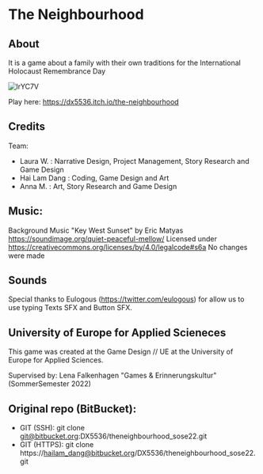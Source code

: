 # The Neighbourhood
## About
It is a game about a family with their own traditions for the International Holocaust Remembrance Day

![lrYC7V](https://user-images.githubusercontent.com/49788345/179297136-a406299d-f3dc-43c0-b268-93940feeb1e4.png)

Play here: https://dx5536.itch.io/the-neighbourhood

## Credits
Team:
* Laura W. : Narrative Design, Project Management, Story Research and Game Design
* Hai Lam Dang : Coding, Game Design and Art
* Anna M. : Art, Story Research and Game Design

## Music:
Background Music "Key West Sunset" by Eric Matyas https://soundimage.org/quiet-peaceful-mellow/ Licensed under https://creativecommons.org/licenses/by/4.0/legalcode#s6a 
No changes were made

## Sounds
Special thanks to Eulogous (https://twitter.com/eulogous) for allow us to use typing Texts SFX and Button SFX.

## University of Europe for Applied Scieneces
This game was created at the Game Design // UE at the University of Europe for Applied Sciences.

Supervised by: Lena Falkenhagen
"Games & Erinnerungskultur"  (SommerSemester 2022)

## Original repo (BitBucket):
* GIT (SSH): git clone git@bitbucket.org:DX5536/theneighbourhood_sose22.git
* GIT (HTTPS): git clone https://hailam_dang@bitbucket.org/DX5536/theneighbourhood_sose22.git
